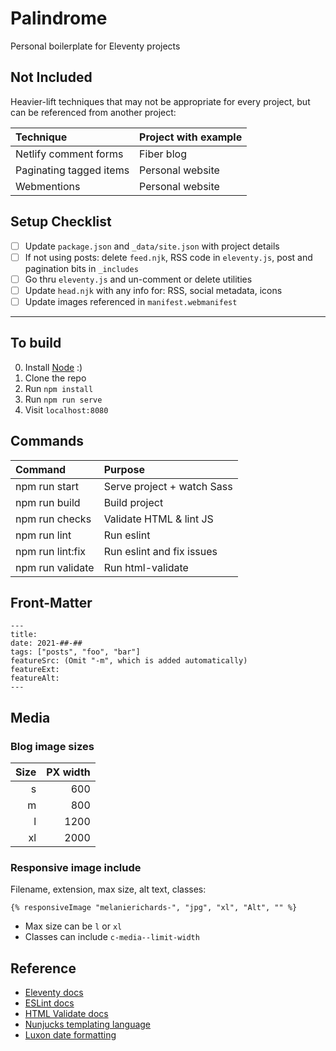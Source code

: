 # Palindrome

Personal boilerplate for Eleventy projects

## Not Included

Heavier-lift techniques that may not be appropriate for every project, but can be referenced from another project:

| Technique                  | Project with example         |
| :------------------------- | :--------------------------- |
| Netlify comment forms      | Fiber blog                   |
| Paginating tagged items    | Personal website             |
| Webmentions                | Personal website             |

## Setup Checklist

* [ ] Update `package.json` and `_data/site.json` with project details
* [ ] If not using posts: delete `feed.njk`, RSS code in `eleventy.js`, post and pagination bits in `_includes`
* [ ] Go thru `eleventy.js` and un-comment or delete utilities
* [ ] Update `head.njk` with any info for: RSS, social metadata, icons
* [ ] Update images referenced in `manifest.webmanifest`

-------------------------------------------------------------

## To build

0. Install [Node](https://nodejs.org/) :)
1. Clone the repo
2. Run `npm install`
3. Run `npm run serve`
4. Visit `localhost:8080`

## Commands

| Command                    | Purpose                      |
| :------------------------- | :--------------------------- |
| npm run start              | Serve project + watch Sass   |
| npm run build              | Build project                |
| npm run checks             | Validate HTML & lint JS      |
| npm run lint               | Run eslint                   |
| npm run lint:fix           | Run eslint and fix issues    |
| npm run validate           | Run html-validate            |

## Front-Matter

```
---
title: 
date: 2021-##-##
tags: ["posts", "foo", "bar"]
featureSrc: (Omit "-m", which is added automatically)
featureExt: 
featureAlt: 
---
```

## Media

### Blog image sizes

| Size | PX width |
| ---: | -------: |
| s    | 600      |
| m    | 800      |
| l    | 1200     |
| xl   | 2000     |

### Responsive image include

Filename, extension, max size, alt text, classes:

```
{% responsiveImage "melanierichards-", "jpg", "xl", "Alt", "" %}
```

* Max size can be `l` or `xl`
* Classes can include `c-media--limit-width`

## Reference

* [Eleventy docs](https://www.11ty.dev/docs/)
* [ESLint docs](https://eslint.org/)
* [HTML Validate docs](https://html-validate.org/)
* [Nunjucks templating language](https://mozilla.github.io/nunjucks/templating.html)
* [Luxon date formatting](https://moment.github.io/luxon/docs/manual/formatting.html)